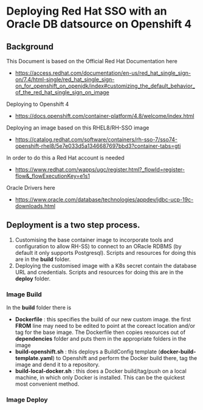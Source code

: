 # Deploying Red Hat SSO with an Oracle DB datsource on Openshift 4

## Background 

This Document is based on the Official Red Hat Documentation here

   * https://access.redhat.com/documentation/en-us/red_hat_single_sign-on/7.4/html-single/red_hat_single_sign-on_for_openshift_on_openjdk/index#customizing_the_default_behavior_of_the_red_hat_single_sign_on_image

Deploying to Openshift 4

   * https://docs.openshift.com/container-platform/4.8/welcome/index.html

Deploying an image based on this RHEL8/RH-SSO image

   * https://catalog.redhat.com/software/containers/rh-sso-7/sso74-openshift-rhel8/5e7e033d5a1346687697bbd3?container-tabs=gti

In order to do this a Red Hat account is needed

   * https://www.redhat.com/wapps/ugc/register.html?_flowId=register-flow&_flowExecutionKey=e1s1

Oracle Drivers here

   * https://www.oracle.com/database/technologies/appdev/jdbc-ucp-19c-downloads.html



## Deployment is a two step process.

   1. Customising the base container image to incorporate tools and configuration to allow RH-SS) to connect to an ORacle RDBMS (by default it only supports Postgresql). Scripts and resources for doing this are in the **build** folder.
   2. Deploying the customised image with a K8s secret contain the database URL and credentials. Scripts and resources for doing this are in the **deploy** folder.


### Image Build

In the **build** folder there is
   
   * **Dockerfile** : this specifies the build of our new custom image. the first **FROM** line may need to be edited to point at the coreact location and/or tag for the base image. The Dockerfile then copies resources out of **dependencies** folder and puts them in the appropriate folders in the image
   * **build-openshift.sh** : this deploys a BuildConfig template (**docker-build-template.yaml**) to Openshift and perform the Docker build there, tag the image and dend it to a repository.
   * **build-local-docker.sh** : this does a Docker build/tag/push on a local machine, in which only Docker is installed. This can be the quickest most convenient method.


### Image Deploy